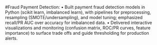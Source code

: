 #Fraud Payment Detection: 
•	Built payment fraud detection models in Python (scikit learn, imbalanced learn), with pipelines for preprocessing, resampling (SMOTE/undersampling), and model tuning; emphasized recall/PR AUC over accuracy for imbalanced data. 
•	Delivered interactive visualizations and monitoring (confusion matrix, ROC/PR curves, feature importance) to surface trade offs and guide thresholding for production alerts.
